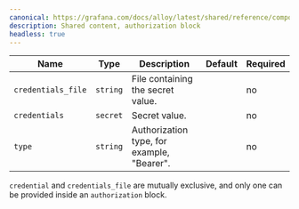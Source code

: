```yaml
---
canonical: https://grafana.com/docs/alloy/latest/shared/reference/components/authorization-block/
description: Shared content, authorization block
headless: true
---
```


| Name               | Type     | Description                                | Default | Required |
| ------------------ | -------- | ------------------------------------------ | ------- | -------- |
| `credentials_file` | `string` | File containing the secret value.          |         | no       |
| `credentials`      | `secret` | Secret value.                              |         | no       |
| `type`             | `string` | Authorization type, for example, "Bearer". |         | no       |

`credential` and `credentials_file` are mutually exclusive, and only one can be provided inside an `authorization` block.
